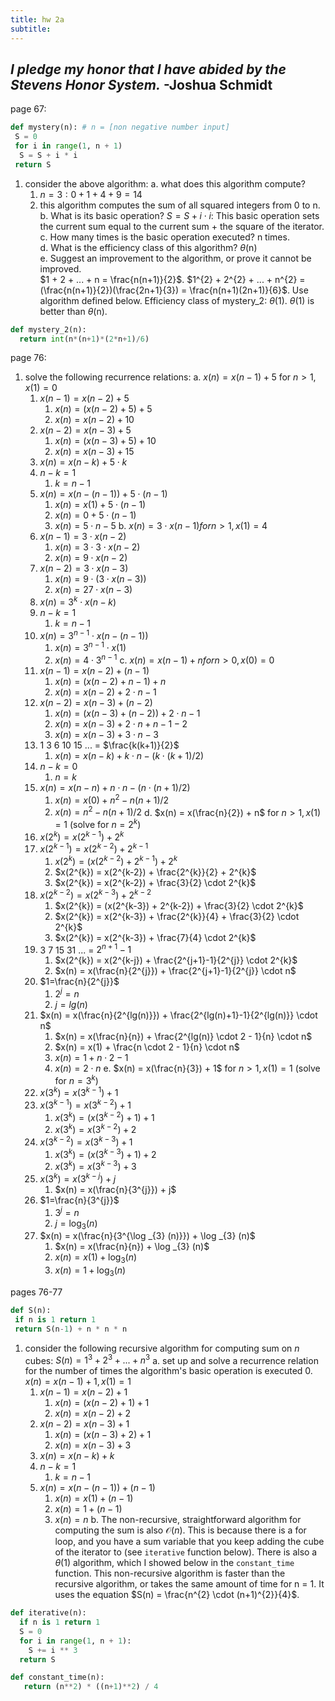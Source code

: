 ```yaml
---
title: hw 2a
subtitle: 
---
```


*I pledge my honor that I have abided by the Stevens Honor System.* -Joshua Schmidt
---

page 67:  

```python
def mystery(n): # n = [non negative number input]
 S = 0
 for i in range(1, n + 1)
  S = S + i * i
 return S
```

1. consider the above algorithm:
   a. what does this algorithm compute?
      1. $n = 3: 0 + 1 + 4 + 9 = 14$
      2. this algorithm computes the sum of all squared integers from 0 to n.  
   b. What is its basic operation? $S = S + i \cdot i$: This basic operation sets the current sum equal to the current sum + the square of the iterator.  
   c. How many times is the basic operation executed? n times.  
   d. What is the efficiency class of this algorithm? $\theta$(n)  
   e. Suggest an improvement to the algorithm, or prove it cannot be improved.  
   $1 + 2 + ... + n = \frac{n(n+1)}{2}$. $1^{2} + 2^{2} + ... + n^{2} = (\frac{n(n+1)}{2})(\frac{2n+1}{3}) = \frac{n(n+1)(2n+1)}{6}$. Use algorithm defined below. Efficiency class of mystery_2: $\theta$(1). $\theta$(1) is better than $\theta$(n).  

```python
def mystery_2(n):
  return int(n*(n+1)*(2*n+1)/6)
```

page 76:

1. solve the following recurrence relations:
   a. $x(n) = x(n-1) + 5$ for $n > 1, x(1) = 0$
      1. $x(n-1) = x(n-2) + 5$
         1. $x(n) = (x(n-2) + 5) + 5$
         2. $x(n) = x(n-2) + 10$
      2. $x(n-2) = x(n-3) + 5$
         1. $x(n) = (x(n-3) + 5) + 10$
         2. $x(n) = x(n-3) + 15$
      3. $x(n) = x(n-k) + 5 \cdot k$
      4. $n-k=1$
         1. $k=n-1$
      5. $x(n) = x(n-(n-1)) + 5 \cdot (n-1)$
         1. $x(n) = x(1) + 5 \cdot (n-1)$
         2. $x(n) = 0 + 5 \cdot (n-1)$
         3. $x(n) = 5 \cdot n - 5$
   b. $x(n) = 3 \cdot x(n − 1) for n > 1, x(1) = 4$
      1. $x(n-1) = 3 \cdot x(n - 2)$
         1. $x(n) = 3 \cdot 3 \cdot x(n-2)$
         2. $x(n) = 9 \cdot x(n-2)$
      2. $x(n-2) = 3 \cdot x(n-3)$
         1. $x(n) = 9 \cdot (3 \cdot x(n-3))$
         2. $x(n) = 27 \cdot x(n-3)$
      3. $x(n) = 3^{k} \cdot x(n-k)$
      4. $n-k=1$
         1. $k=n-1$
      5. $x(n) = 3^{n-1} \cdot x(n-(n-1))$
         1. $x(n) = 3^{n-1} \cdot x(1)$
         2. $x(n) = 4 \cdot 3^{n-1}$
   c. $x(n) = x(n − 1) + n for n > 0, x(0) = 0$
      1. $x(n-1) = x(n-2) + (n-1)$
         1. $x(n) = (x(n-2) + n - 1) + n$
         2. $x(n) = x(n-2) + 2 \cdot n - 1$
      2. $x(n-2) = x(n-3) + (n-2)$
         1. $x(n) = (x(n-3) + (n-2)) + 2 \cdot n - 1$
         2. $x(n) = x(n-3) + 2 \cdot n + n - 1 - 2$
         3. $x(n) = x(n-3) + 3 \cdot n - 3$
      3. 1 3 6 10 15 ... = $\frac{k(k+1)}{2}$
         1. $x(n) = x(n-k) + k \cdot n - (k \cdot (k+1)/2)$
      4. $n-k=0$
         1. $n=k$
      5. $x(n) = x(n-n) + n \cdot n - (n \cdot (n+1)/2)$
         1. $x(n) = x(0) + n^{2} - n(n+1)/2$
         2. $x(n) = n^{2} - n(n+1)/2$
   d. $x(n) = x(\frac{n}{2}) + n$ for $n > 1, x(1) = 1$ (solve for $n = 2^{k}$)
      0. $x(2^{k}) = x(2^{k-1}) + 2^k$
      1. $x(2^{k-1}) = x(2^{k-2}) + 2^{k-1}$
         1. $x(2^{k}) = (x(2^{k-2}) + 2^{k-1}) + 2^{k}$
         2. $x(2^{k}) = x(2^{k-2}) + \frac{2^{k}}{2} + 2^{k}$
         3. $x(2^{k}) = x(2^{k-2}) + \frac{3}{2} \cdot 2^{k}$
      2. $x(2^{k-2}) = x(2^{k-3}) + 2^{k-2}$
         1. $x(2^{k}) = (x(2^{k-3}) + 2^{k-2}) + \frac{3}{2} \cdot 2^{k}$
         2. $x(2^{k}) = x(2^{k-3}) + \frac{2^{k}}{4} + \frac{3}{2} \cdot 2^{k}$
         3. $x(2^{k}) = x(2^{k-3}) + \frac{7}{4} \cdot 2^{k}$
      3. 3 7 15 31 ... = $2^{n+1} - 1$
         1. $x(2^{k}) = x(2^{k-j}) + \frac{2^{j+1}-1}{2^{j}} \cdot 2^{k}$
         2. $x(n) = x(\frac{n}{2^{j}}) + \frac{2^{j+1}-1}{2^{j}} \cdot n$
      4. $1=\frac{n}{2^{j}}$
         1. $2^{j} = n$
         2. $j = lg(n)$
      5. $x(n) = x(\frac{n}{2^{lg(n)}}) + \frac{2^{lg(n)+1}-1}{2^{lg(n)}} \cdot n$
         1. $x(n) = x(\frac{n}{n}) + \frac{2^{lg(n)} \cdot 2 - 1}{n} \cdot n$
         2. $x(n) = x(1) + \frac{n \cdot 2 - 1}{n} \cdot n$
         3. $x(n) = 1 + n \cdot 2 - 1$
         4. $x(n) = 2 \cdot n$
   e. $x(n) = x(\frac{n}{3}) + 1$ for $n > 1, x(1) = 1$ (solve for $n = 3^{k}$)
      0. $x(3^{k}) = x(3^{k-1}) + 1$
      1. $x(3^{k-1}) = x(3^{k-2}) + 1$
         1. $x(3^{k}) = (x(3^{k-2}) + 1) + 1$
         2. $x(3^{k}) = x(3^{k-2}) + 2$
      2. $x(3^{k-2}) = x(3^{k-3}) + 1$
         1. $x(3^{k}) = (x(3^{k-3}) + 1) + 2$
         2. $x(3^{k}) = x(3^{k-3}) + 3$
      3. $x(3^{k}) = x(3^{k-j}) + j$
         1. $x(n) = x(\frac{n}{3^{j}}) + j$
      4. $1=\frac{n}{3^{j}}$
         1. $3^{j} = n$
         2. $j = \log _{3} (n)$
      5. $x(n) = x(\frac{n}{3^{\log _{3} (n)}}) + \log _{3} (n)$
         1. $x(n) = x(\frac{n}{n}) + \log _{3} (n)$
         2. $x(n) = x(1) + \log _{3} (n)$
         3. $x(n) = 1 + \log _{3} (n)$

pages 76-77
```python
def S(n):
 if n is 1 return 1
 return S(n-1) + n * n * n
```
1. consider the following recursive algorithm for computing sum on *n* cubes: $S(n) = 1^{3} + 2^{3} + ... + n^{3}$
   a. set up and solve a recurrence relation for the number of times the algorithm's basic operation is executed
      0. $x(n) = x(n-1) + 1, x(1) = 1$
      1. $x(n-1) = x(n-2) + 1$
         1. $x(n) = (x(n-2) + 1) + 1$
         2. $x(n) = x(n-2) + 2$
      2. $x(n-2) = x(n-3) + 1$
         1. $x(n) = (x(n-3) + 2) + 1$
         2. $x(n) = x(n-3) + 3$
      3. $x(n) = x(n-k) + k$
      4. $n-k = 1$
         1. $k=n-1$
      5. $x(n) = x(n-(n-1)) + (n-1)$
         1. $x(n) = x(1) + (n-1)$
         2. $x(n) = 1 + (n-1)$
         3. $x(n) = n$
   b. The non-recursive, straightforward algorithm for computing the sum is also $\mathcal{O}(n)$. This is because there is a for loop, and you have a sum variable that you keep adding the cube of the iterator to (see `iterative` function below). There is also a $\theta (1)$ algorithm, which I showed below in the `constant_time` function. This non-recursive algorithm is faster than the recursive algorithm, or takes the same amount of time for n = 1. It uses the equation $S(n) = \frac{n^{2} \cdot (n+1)^{2}}{4}$.

```python
def iterative(n):
  if n is 1 return 1
  S = 0
  for i in range(1, n + 1):
    S += i ** 3
  return S

def constant_time(n):
   return (n**2) * ((n+1)**2) / 4
```
